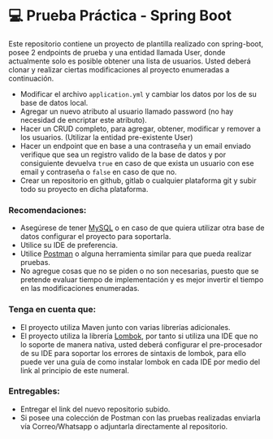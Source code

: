 # 💻 Prueba Práctica - Spring Boot

Este repositorio contiene un proyecto de plantilla realizado con spring-boot, posee 2 endpoints de prueba y una entidad llamada User, donde actualmente solo es posible obtener una lista de usuarios. Usted deberá clonar y realizar ciertas modificaciones al proyecto enumeradas a continuación.

- Modificar el archivo `application.yml` y cambiar los datos por los de su base de datos local.
- Agregar un nuevo atributo al usuario llamado password (no hay necesidad de encriptar este atributo).
- Hacer un CRUD completo, para agregar, obtener, modificar y remover a los usuarios. (Utilizar la entidad pre-existente User)
- Hacer un endpoint que en base a una contraseña y un email enviado verifique que sea un registro valido de la base de datos y por consiguiente devuelva `true` en caso de que exista un usuario con ese email y contraseña o `false` en caso de que no.
- Crear un repositorio en github, gitlab o cualquier plataforma git y subir todo su proyecto en dicha plataforma.

### Recomendaciones:

- Asegúrese de tener [MySQL](https://www.mysql.com/downloads/) o en caso de que quiera utilizar otra base de datos configurar el proyecto para soportarla.
- Utilice su IDE de preferencia.
- Utilice [Postman](https://www.postman.com/downloads/) o alguna herramienta similar para que pueda realizar pruebas.
- No agregue cosas que no se piden o no son necesarias, puesto que se pretende evaluar tiempo de implementación y es mejor invertir el tiempo en las modificaciones enumeradas.

### Tenga en cuenta que:

- El proyecto utiliza Maven junto con varias librerías adicionales.
- El proyecto utiliza la librería [Lombok](https://projectlombok.org/setup/overview), por tanto si utiliza una IDE que no lo soporte de manera nativa, usted deberá configurar el pre-procesador de su IDE para soportar los errores de sintaxis de lombok, para ello puede ver una guía de como instalar lombok en cada IDE por medio del link al principio de este numeral.

### Entregables:

- Entregar el link del nuevo repositorio subido.
- Si posee una colección de Postman con las pruebas realizadas enviarla vía Correo/Whatsapp o adjuntarla directamente al repositorio.